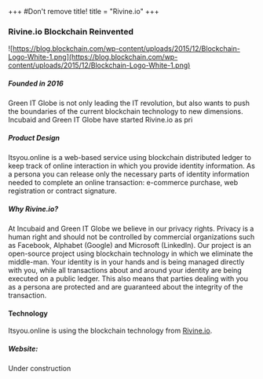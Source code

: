 +++
#Don't remove title!
title = "Rivine.io"
+++
### Rivine.io Blockchain Reinvented

![https://blog.blockchain.com/wp-content/uploads/2015/12/Blockchain-Logo-White-1.png](https://blog.blockchain.com/wp-content/uploads/2015/12/Blockchain-Logo-White-1.png)

##### Founded in 2016

Green IT Globe is not only leading the IT revolution, but also wants to push the boundaries of the current blockchain technology to new dimensions. Incubaid and Green IT Globe have started Rivine.io as pri 

##### Product Design

Itsyou.online is a web-based service using blockchain distributed ledger to keep track of online interaction in which you provide identity information. As a persona you can release only the necessary parts of identity information needed to complete an online transaction: e-commerce purchase, web registration or contract signature.

##### Why Rivine.io?

At Incubaid and Green IT Globe we believe in our privacy rights. Privacy is a human right and should not be controlled by commercial organizations such as Facebook, Alphabet (Google) and Microsoft (LinkedIn). Our project is an open-source project using blockchain technology in which we eliminate the middle-man. Your identity is in your hands and is being managed directly with you, while all transactions about and around your identity are being executed on a public ledger. This also means that parties dealing with you as a persona are protected and are guaranteed about the integrity of the transaction.   

#### Technology

Itsyou.online is using the blockchain technology from [Rivine.io](http://www.incubaid.com/members/Rivine.io/).

##### Website:

Under construction





